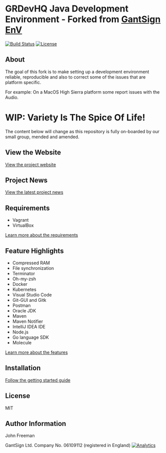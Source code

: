 # GRDevHQ Java Development Environment - Forked from [GantSign EnV](https://github.com/gantsign/development-environment)

[![Build Status](https://travis-ci.org/gantsign/development-environment.svg?branch=master)](https://travis-ci.org/gantsign/development-environment)
[![License](https://img.shields.io/badge/license-MIT-blue.svg)](https://raw.githubusercontent.com/gantsign/development-environment/master/LICENSE)


## About

The goal of this fork is to make setting up a development environment
reliable, reproducible and also to correct some of the issues that are platform specific.

For example: On a MacOS High Sierra platform some report issues with the Audio.



# WIP: Variety Is The Spice Of Life!

The content below will change as this repository is fully on-boarded by
our small group, mended and amended.



## View the Website

[View the project website](https://gantsign.github.io/development-environment/)

## Project News

[View the latest project news](https://gantsign.github.io/development-environment/news/)

## Requirements

* Vagrant
* VirtualBox

[Learn more about the requirements](https://gantsign.github.io/development-environment/docs/requirements)

## Feature Highlights

* Compressed RAM
* File synchronization
* Terminator
* Oh-my-zsh
* Docker
* Kubernetes
* Visual Studio Code
* Git-GUI and Gitk
* Postman
* Oracle JDK
* Maven
* Maven Notifier
* IntelliJ IDEA IDE
* Node.js
* Go language SDK
* Molecule

[Learn more about the features](https://gantsign.github.io/development-environment/docs/features)

## Installation

[Follow the getting started guide](https://gantsign.github.io/development-environment/docs/getting-started)

## License

MIT

## Author Information

John Freeman

GantSign Ltd.
Company No. 06109112 (registered in England)
[![Analytics](https://ga-beacon.appspot.com/UA-83612642-2/chromeskel_a/readme?pixel)](https://github.com/igrigorik/ga-beacon)

